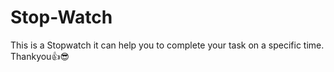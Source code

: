 # Stop-Watch
This is a Stopwatch it can help you to complete your task on a specific time. Thankyou👍😎
